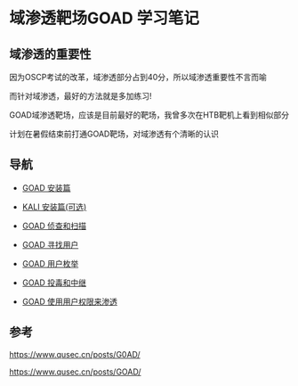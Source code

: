 # 域渗透靶场GOAD 学习笔记

## 域渗透的重要性

因为OSCP考试的改革，域渗透部分占到40分，所以域渗透重要性不言而喻

而针对域渗透，最好的方法就是多加练习!

GOAD域渗透靶场，应该是目前最好的靶场，我曾多次在HTB靶机上看到相似部分

计划在暑假结束前打通GOAD靶场，对域渗透有个清晰的认识

## 导航

* [GOAD 安装篇](https://github.com/N1etzsche0/GOAD/blob/main/GOAD-Part1-Install/GOAD-Install.md)

* [KALI 安装篇(可选)](https://github.com/N1etzsche0/GOAD/blob/main/GOAD-Part1-Install/KALI-Install.md)

* [GOAD 侦查和扫描](https://github.com/N1etzsche0/GOAD/blob/main/GOAD-Part2-Scan/GOAD-Scan.md)

* [GOAD 寻找用户](https://github.com/N1etzsche0/GOAD/blob/main/GOAD-Part3-Find-User/GOAD-Find-User.md)

* [GOAD 用户枚举](https://github.com/N1etzsche0/GOAD/blob/main/GOAD-Part4-Enumeration-User/GOAD-Enumeration-User.md)

* [GOAD 投毒和中继](https://github.com/N1etzsche0/GOAD/blob/main/GOAD-Part5-Poison-And-Relay/GOAD-Part5-Poison-And-Relay.md)

* [GOAD 使用用户权限来渗透](https://github.com/N1etzsche0/GOAD/blob/main/GOAD-Part6-Exploit-With-User/GOAD-Part6-Exploit-With-User.md)

## 参考

<https://www.qusec.cn/posts/G0AD/>

<https://www.qusec.cn/posts/GOAD/>
